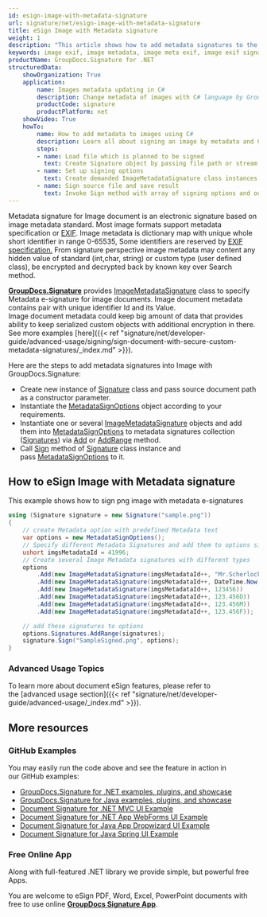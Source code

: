 ```yaml
---
id: esign-image-with-metadata-signature
url: signature/net/esign-image-with-metadata-signature
title: eSign Image with Metadata signature
weight: 1
description: "This article shows how to add metadata signatures to the image exif metadata layer with various data types"
keywords: image exif, image metadata, image meta exif, image exif signature
productName: GroupDocs.Signature for .NET
structuredData:
    showOrganization: True
    application:    
        name: Images metadata updating in C#    
        description: Change metadata of images with C# language by GroupDocs.Signature for .NET APIs
        productCode: signature
        productPlatform: net 
    showVideo: True
    howTo:
        name: How to add metadata to images using C# 
        description: Learn all about signing an image by metadata and C#
        steps:
        - name: Load file which is planned to be signed
          text: Create Signature object by passing file path or stream as a constructor parameter.
        - name: Set up signing options 
          text: Create demanded ImageMetadataSignature class instances and add them to array.
        - name: Sign source file and save result 
          text: Invoke Sign method with array of signing options and output file path or stream.
---
```

Metadata signature for Image document is an electronic signature based on image metadata standard. Most image formats support metadata specification or [EXIF](https://en.wikipedia.org/wiki/Exif). Image metadata is dictionary map with unique whole short identifier in range 0-65535, Some identifiers are reserved by [EXIF specification.](https://www.exiv2.org/tags.html) From signature perspective image metadata may content any hidden value of standard (int,char, string) or custom type (user defined class), be encrypted and decrypted back by known key over Search method.

[**GroupDocs.Signature**](https://products.groupdocs.com/signature/net) provides [ImageMetadataSignature](https://apireference.groupdocs.com/net/signature/groupdocs.signature.domain/imagemetadatasignature) class to specify Metadata e-signature for image documents. Image document metadata contains pair with unique identifier Id and its Value.  
Image document metadata could keep big amount of data that provides ability to keep serialized custom objects with additional encryption in there. See more examples [here]({{< ref "signature/net/developer-guide/advanced-usage/signing/sign-document-with-secure-custom-metadata-signatures/_index.md" >}}).

Here are the steps to add metadata signatures into Image with GroupDocs.Signature:

* Create new instance of [Signature](https://reference.groupdocs.com/signature/net/groupdocs.signature/signature) class and pass source document path as a constructor parameter.
* Instantiate the [MetadataSignOptions](https://apireference.groupdocs.com/net/signature/groupdocs.signature.options/metadatasignoptions) object according to your requirements.
* Instantiate one or several [ImageMetadataSignature](https://apireference.groupdocs.com/net/signature/groupdocs.signature.domain/imagemetadatasignature) objects and add them into [MetadataSignOptions](https://apireference.groupdocs.com/net/signature/groupdocs.signature.options/metadatasignoptions) to metadata signatures collection ([Signatures](https://apireference.groupdocs.com/net/signature/groupdocs.signature.options/metadatasignoptions/properties/signatures)) via [Add](https://apireference.groupdocs.com/net/signature/groupdocs.signature.domain/metadatasignaturecollection/methods/add) or [AddRange](https://apireference.groupdocs.com/net/signature/groupdocs.signature.domain/metadatasignaturecollection/methods/addrange) method.
* Call [Sign](https://reference.groupdocs.com/signature/net/groupdocs.signature/signature/sign/) method of [Signature](https://reference.groupdocs.com/signature/net/groupdocs.signature/signature) class instance and pass [MetadataSignOptions](https://apireference.groupdocs.com/net/signature/groupdocs.signature.options/metadatasignoptions) to it.

## How to eSign Image with Metadata signature

This example shows how to sign png image with metadata e-signatures

```csharp
using (Signature signature = new Signature("sample.png"))
{
    // create Metadata option with predefined Metadata text
    var options = new MetadataSignOptions();
    // Specify different Metadata Signatures and add them to options signature collection
    ushort imgsMetadataId = 41996;
    // Create several Image Metadata signatures with different types
    options
        .Add(new ImageMetadataSignature(imgsMetadataId++, "Mr.Scherlock Holmes")) // String value
        .Add(new ImageMetadataSignature(imgsMetadataId++, DateTime.Now))          // Date Time valu
        .Add(new ImageMetadataSignature(imgsMetadataId++, 123456))                // Integer value
        .Add(new ImageMetadataSignature(imgsMetadataId++, 123.456D))              // Double value
        .Add(new ImageMetadataSignature(imgsMetadataId++, 123.456M))              // Decimal value
        .Add(new ImageMetadataSignature(imgsMetadataId++, 123.456F));             // Float value

    // add these signatures to options
    options.Signatures.AddRange(signatures);
    signature.Sign("SampleSigned.png", options);
}
```

### Advanced Usage Topics

To learn more about document eSign features, please refer to the [advanced usage section]({{< ref "signature/net/developer-guide/advanced-usage/_index.md" >}}).

## More resources

### GitHub Examples

You may easily run the code above and see the feature in action in our GitHub examples:

* [GroupDocs.Signature for .NET examples, plugins, and showcase](https://github.com/groupdocs-signature/GroupDocs.Signature-for-.NET)
* [GroupDocs.Signature for Java examples, plugins, and showcase](https://github.com/groupdocs-signature/GroupDocs.Signature-for-Java)
* [Document Signature for .NET MVC UI Example](https://github.com/groupdocs-signature/GroupDocs.Signature-for-.NET-MVC)
* [Document Signature for .NET App WebForms UI Example](https://github.com/groupdocs-signature/GroupDocs.Signature-for-.NET-WebForms)
* [Document Signature for Java App Dropwizard UI Example](https://github.com/groupdocs-signature/GroupDocs.Signature-for-Java-Dropwizard)
* [Document Signature for Java Spring UI Example](https://github.com/groupdocs-signature/GroupDocs.Signature-for-Java-Spring)

### Free Online App

Along with full-featured .NET library we provide simple, but powerful free Apps.

You are welcome to eSign PDF, Word, Excel, PowerPoint documents with free to use online **[GroupDocs Signature App](https://products.groupdocs.app/signature)**.
